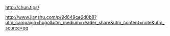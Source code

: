 http://chun.tips/

http://www.jianshu.com/p/9d649ce6d0b8?utm_campaign=hugo&utm_medium=reader_share&utm_content=note&utm_source=qq